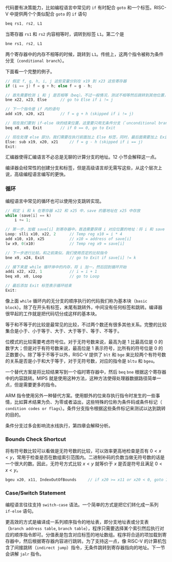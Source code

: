 代码要有决策能力，比如编程语言中常见的 `if` 有时配合 `goto` 和一个标签。RISC-V 中提供两个个类似配合 `goto` 的 `if` 语句
```c
beq rs1, rs2, L1
```
当寄存器 `rs1` 和 `rs2` 内容相等时，调转到标签 `L1`。第二个是
```c
bne rs1, rs2, L1
```
两个寄存器中的内存不相等的时候，跳转到 `L1`。传统上，这两个指令被称为条件分支（`conditional branch`）。

下面看一个完整的例子。
```c
// 假定 f, g, h, i, j 这些变量分别在 x19 到 x23 这些寄存器
if (i == j) f = g + h; else f = g - h;

// 首先需要检测 i 和 j 是否相等（beq）。不过一般情况，测试不相等然后跳转到其他位置，下一行紧跟着 if 内的语句更高效
bne x22, x23, Else      // go to Else if i != j

// 下一个指令是 if 内的语句
add x19, x20, x21       // f = g + h (skipped if i != j)

// 现在我们要到 if-else 块的结束位置，这里要只用无条件分支（`unconditional branch`）做这个事情，意思是总是跳转。在 RISC-V 中可以用永远为真的条件分支来实现无条件分支。
beq x0, x0, Exit        // if 0 == 0, go to Exit

// 现在处理 else 部分。我们需要在执行前面加上 Else 标签，同时，最后面需要加上 Exit 表示整个 if-else 代码块的结束。
Else: sub x19, x20, x21     // f = g - h (skipped if i == j)
Exit:
```
汇编器使得汇编语言不必总是无聊的计算分支的地址。12 小节会解释这一点。

编译器会经常性的创建分支和标签，但是高级语言却无需写这些，从这个层次上说，高级编程语言编写的更快。

### 循环
编程语言中常见的循环也可以使用分支跳转实现。

```c
// 假定 i 和 k 在寄存器 x22 和 x25 中，save 的基地址在 x25 中存放
while (save[i] == k)
    i += 1;

// 第一步，加载 save[i] 到寄存器中。首选需要获得 i 对应位置的地址：将 i 和 save 基地址相加即可。不过在此之前，需要将 i 乘以 4 得到字节数，这一点可以用上一节中的逻辑运算完成。指令前面加一个 Loop 标签使得我们可以回到循环的开始。
Loop: slli x10, x22, 2      // Temp reg x10 = i * 4
add x10, x10, x25           // x10 = address of save[i]
lw x9, 0(x10)               // Temp reg x9 = save[i]

// 下一步进行比较。和之前类似，我们使用否定的比较指令
bne x9, x24, Exit           // go to Exit if save[i] != k

// 接下来是 while 循环体中的内存，将 i 加一，然后回到循环开始
addi x22, x22, 1            // i = i + 1
beq x0, x0, Loop            // go to Loop

// 最后添加 Exit 标签表示循环结束
Exit:
```

像上面 `while` 循环内的无分支的顺序执行的代码我们称为基本块（`basic block`）。除了在开头有标签，末尾有跳转外，中间没有任何标签和跳转。编译器很早起的工作就是把代码切分成这样的基本块。

等于和不等于的比较是最常见的比较，不过两个数还有很多其他关系。完整的比较集合是小于、小于等于、大于、大于等于、等于、不等于。

位模式的比较需要考虑符号位。对于无符号数来说，最高为是 1 比最高位是 0 的数字大；但是对于有符号数来说，最高位是 1 表示符号，比所有的符号位是 0 的正数要小。除了等于不等于以外，RISC-V 提供了 `blt` 和 `bge` 来比较两个有符号数的关系是否是小于和大于等于，对于无符号数，对应的指令是 `bltu` 和 `bgeu`。

一个替代方案是将比较结果写到一个临时寄存器中，然后 `beq` `bne` 根据这个寄存器中的内容跳转。MIPS 就是使用这种方法，这种方法使得处理器数据路径简单一点，但是需要更多的指令。

ARM 指令使用另外一种替代方案。使用额外的位来存执行指令时发生的一些事情，比如算术结果为负、为零或者溢出，这些特殊的位称为条件码或条件标记（` condition codes or flags`）。条件分支指令根据这些条件标记来测试以达到跳转的目的。

条件分支过多会影响流水线执行，第四章会解释分析。

### Bounds Check Shortcut
将有符号数比较可以看做是无符号数的比较，可以效率更高地检查是否有 $0<x<y$，常用于检查是否在数组索引范围内。二进制补码的负数当做无符号数的话是一个很大的数。因此，无符号方式比较 $x<y$ 就等价于 $x$ 是否是符号且满足 $0<x<y$。

```c
bgeu x20, x11, IndexOutOfBounds     // if x20 >= x11 or x20 < 0, goto IndexOutOfBounds
```

### Case/Switch Statement
编程语言往往支持 `switch-case` 语法。一个简单的方式是把它们转化成一系列 `if-else` 语句。

更高效的方式是编译成一系列顺序指令的地址表，即分支地址表或分支表（`branch address table`, `branch table`），程序只需要选择某个索引然后执行对应的顺序指令即可。分值表是包含对应标签的地址数组。程序将合适的项加载到寄存器中，然后根据寄存器内容进行跳转。为了支持这一点，像 RISC-V 的计算机包含了间接跳转（`indirect jump`）指令，无条件跳转到寄存器指向的地址。下一节会讲解 `jalr` 指令。
